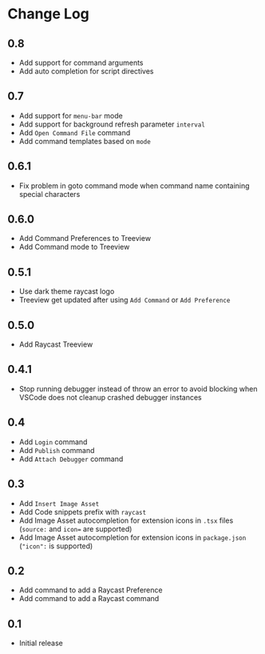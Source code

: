 # Change Log

## 0.8

- Add support for command arguments
- Add auto completion for script directives

## 0.7

- Add support for `menu-bar` mode
- Add support for background refresh parameter `interval`
- Add `Open Command File` command
- Add command templates based on `mode`

## 0.6.1

- Fix problem in goto command mode when command name containing special characters

## 0.6.0

- Add Command Preferences to Treeview
- Add Command mode to Treeview

## 0.5.1

- Use dark theme raycast logo
- Treeview get updated after using `Add Command` or `Add Preference`

## 0.5.0

- Add Raycast Treeview

## 0.4.1

- Stop running debugger instead of throw an error to avoid blocking when VSCode does not cleanup crashed debugger instances

## 0.4

- Add `Login` command
- Add `Publish` command
- Add `Attach Debugger` command

## 0.3

- Add `Insert Image Asset`
- Add Code snippets prefix with `raycast`
- Add Image Asset autocompletion for extension icons in `.tsx` files (`source:` and `icon=` are supported)
- Add Image Asset autocompletion for extension icons in `package.json` (`"icon":` is supported)

## 0.2

- Add command to add a Raycast Preference
- Add command to add a Raycast command

## 0.1

- Initial release
